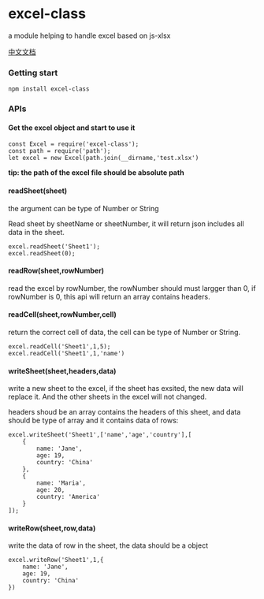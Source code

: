 # excel-class
a module helping to handle excel based on js-xlsx

[中文文档]()
### Getting start

`
npm install excel-class
`
### APIs

#### Get the excel object and start to use it

```
const Excel = require('excel-class');
const path = require('path');
let excel = new Excel(path.join(__dirname,'test.xlsx')
```
**tip: the path of the excel file should be absolute path**

#### readSheet(sheet)
the argument can be type of Number or String

Read sheet by sheetName or sheetNumber, it will return json includes all data in the sheet.

```
excel.readSheet('Sheet1');
excel.readSheet(0);
```

#### readRow(sheet,rowNumber)
read the excel by rowNumber, the rowNumber should must largger than 0, if rowNumber is 0, this api will return an array contains headers.

#### readCell(sheet,rowNumber,cell)

return the correct cell of data, the cell can be type of Number or String.

```
excel.readCell('Sheet1',1,5);
excel.readCell('Sheet1',1,'name')
```

#### writeSheet(sheet,headers,data)

write a new sheet to the excel, if the sheet has exsited, the new data will replace it. And the other sheets in the excel will not changed.

headers shoud be an array contains the headers of this sheet, and data should be type of array and it contains data of rows:

```
excel.writeSheet('Sheet1',['name','age','country'],[
    {
        name: 'Jane',
        age: 19,
        country: 'China'
    },
    {
        name: 'Maria',
        age: 20,
        country: 'America'
    }
]);
```

#### writeRow(sheet,row,data)

write the data of row in the sheet, the data should be a object

```
excel.writeRow('Sheet1',1,{
    name: 'Jane',
    age: 19,
    country: 'China'
})
```